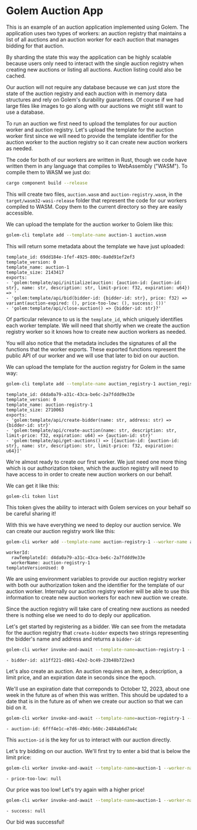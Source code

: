 # Golem Auction App

This is an example of an auction application implemented using Golem. The application uses two types of workers: an auction registry that maintains a list of all auctions and an auction worker for each auction that manages bidding for that auction.

By sharding the state this way the application can be highly scalable because users only need to interact with the single auction registry when creating new auctions or listing all auctions. Auction listing could also be cached.

Our auction will not require any database because we can just store the state of the auction registry and each auction with in memory data structures and rely on Golem's durability guarantees. Of course if we had large files like images to go along with our auctions we might still want to use a database.

To run an auction we first need to upload the templates for our auction worker and auction registry. Let's upload the template for the auction worker first since we will need to provide the template identifier for the auction worker to the auction registry so it can create new auction workers as needed.

The code for both of our workers are written in Rust, though we code have written them in any language that compiles to WebAssembly ("WASM"). To compile them to WASM we just do:

```bash
cargo component build --release
```

This will create two files, `auction.wasm` and `auction-registry.wasm`, in the `target/wasm32-wasi-release` folder that represent the code for our workers compiled to WASM. Copy them to the current directory so they are easily accessible.

We can upload the template for the auction worker to Golem like this:

```bash
golem-cli template add --template-name auction-1 auction.wasm
```

This will return some metadata about the template we have just uploaded:

```
template_id: 69dd184e-1fef-4925-800c-8a0d91ef2ef3
template_version: 0
template_name: auction-1
template_size: 2143417
exports:
- 'golem:template/api/initialize(auction: {auction-id: {auction-id: str}, name: str, description: str, limit-price: f32, expiration: u64}) => '
- 'golem:template/api/bid(bidder-id: {bidder-id: str}, price: f32) => variant(auction-expired: (), price-too-low: (), success: ())'
- 'golem:template/api/close-auction() => {bidder-id: str}?'
```

Of particular relevance to us is the `template_id`, which uniquely identifies each worker template. We will need that shortly when we create the auction registry worker so it knows how to create new auction workers as needed.

You will also notice that the metadata includes the signatures of all the functions that the worker exports. These exported functions represent the public API of our worker and we will use that later to bid on our auction.

We can upload the template for the auction registry for Golem in the same way:

```bash
golem-cli template add --template-name auction_registry-1 auction_registry.wasm
```

```
template_id: d4da0a79-a31c-43ca-be6c-2a7fddd9e33e
template_version: 0
template_name: auction-registry-1
template_size: 2710063
exports:
- 'golem:template/api/create-bidder(name: str, address: str) => {bidder-id: str}'
- 'golem:template/api/create-auction(name: str, description: str, limit-price: f32, expiration: u64) => {auction-id: str}'
- 'golem:template/api/get-auctions() => [{auction-id: {auction-id: str}, name: str, description: str, limit-price: f32, expiration: u64}]'
```

We're almost ready to create our first worker. We just need one more thing which is our authorization token, which the auction registry will need to have access to in order to create new auction workers on our behalf.

We can get it like this:

```bash
golem-cli token list
```

This token gives the ability to interact with Golem services on your behalf so be careful sharing it!

With this we have everything we need to deploy our auction service. We can create our auction registry work like this:

```bash
golem-cli worker add --template-name auction-registry-1 --worker-name auction-registry -1 --env "GOLEM_AUTHORIZATION_TOKEN"="********-****-****-****-************" --env "AUCTION_TEMPLATE_ID"="69dd184e-1fef-4925-800c-8a0d91ef2ef3"
```

```
workerId:
  rawTemplateId: d4da0a79-a31c-43ca-be6c-2a7fddd9e33e
  workerName: auction-registry-1
templateVersionUsed: 0
```

We are using environment variables to provide our auction registry worker with both our authorization token and the identifier for the template of our auction worker. Internally our auction registry worker will be able to use this information to create new auction workers for each new auction we create.

Since the auction registry will take care of creating new auctions as needed there is nothing else we need to do to deply our application.

Let's get started by registering as a bidder. We can see from the metadata for the auction registry that `create-bidder` expects two strings representing the bidder's name and address and returns a `bidder-id`:

```bash
golem-cli worker invoke-and-await --template-name=auction-registry-1 --worker-name=auction-registry-1 --function=golem:template/api/create-bidder --parameters='["Adam", "123 green street"]'
```

```
- bidder-id: a11ff221-d861-42e2-bc49-23b48b722ee3
```

Let's also create an auction. An auction requires an item, a description, a limit price, and an expiration date in seconds since the epoch.

We'll use an expiration date that correponds to October 12, 2023, about one week in the future as of when this was written. This should be updated to a date that is in the future as of when we create our auction so that we can bid on it.

```bash
golem-cli worker invoke-and-await --template-name=auction-registry-1 --worker-name=auction-registry-1 --function=golem:template/api/create-auction --parameters='["My first auction", "A simple auction", 100, 1697083549]'
```

```
- auction-id: 6fff4e1c-e7d6-49dc-b60c-2484ab6d7a4c
```

This `auction-id` is the key for us to interact with our auction directly.

Let's try bidding on our auction. We'll first try to enter a bid that is below the limit price:

```bash
golem-cli worker invoke-and-await --template-name=auction-1 --worker-name=auction-6fff4e1c-e7d6-49dc-b60c-2484ab6d7a4c --function=golem:template/api/bid --parameters='[{ "bidder-id": "a11ff221-d861-42e2-bc49-23b48b722ee3" }, 50]'
```

```
- price-too-low: null
```

Our price was too low! Let's try again with a higher price!

```bash
golem-cli worker invoke-and-await --template-name=auction-1 --worker-name=auction-6fff4e1c-e7d6-49dc-b60c-2484ab6d7a4c --function=golem:template/api/bid --parameters='[{ "bidder-id": "a11ff221-d861-42e2-bc49-23b48b722ee3" }, 200]'
```

```
- success: null
```

Our bid was successful!

